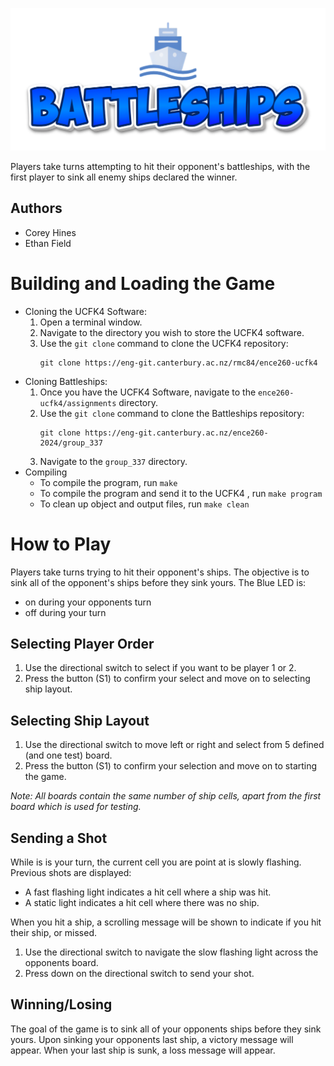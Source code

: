 ![](logo.png)

Players take turns attempting to hit their opponent's battleships, with the first player to sink all enemy ships declared the winner.

## Authors
- Corey Hines
- Ethan Field

# Building and Loading the Game
- Cloning the UCFK4 Software:
    1. Open a terminal window.
    2. Navigate to the directory you wish to store the UCFK4 software.
    3. Use the `git clone` command to clone the UCFK4 repository:
        ```
        git clone https://eng-git.canterbury.ac.nz/rmc84/ence260-ucfk4
        ```
- Cloning Battleships:
    1. Once you have the UCFK4 Software, navigate to the `ence260-ucfk4/assignments` directory.
    2. Use the `git clone` command to clone the Battleships repository:
        ```
        git clone https://eng-git.canterbury.ac.nz/ence260-2024/group_337
        ```
    3. Navigate to the `group_337` directory.
- Compiling
    - To compile the program, run `make`
    - To compile the program and send it to the UCFK4 , run `make program`
    - To clean up object and output files, run `make clean`

# How to Play
Players take turns trying to hit their opponent's ships. The objective is to sink all of the opponent's ships before they sink yours. The Blue LED is:

- on during your opponents turn
- off during your turn

## Selecting Player Order
1. Use the directional switch to select if you want to be player 1 or 2.
2. Press the button (S1) to confirm your select and move on to selecting ship layout.

## Selecting Ship Layout
1. Use the directional switch to move left or right and select from 5 defined (and one test) board.
2. Press the button (S1) to confirm your selection and move on to starting the game.

*Note: All boards contain the same number of ship cells, apart from the first board which is used for testing.*

## Sending a Shot
While is is your turn, the current cell you are point at is slowly flashing. Previous shots are displayed:

- A fast flashing light indicates a hit cell where a ship was hit.
- A static light indicates a hit cell where there was no ship.

When you hit a ship, a scrolling message will be shown to indicate if you hit their ship, or missed.

1. Use the directional switch to navigate the slow flashing light across the opponents board. 
2. Press down on the directional switch to send your shot.

## Winning/Losing
The goal of the game is to sink all of your opponents ships before they sink yours. Upon sinking your opponents last ship, a victory message will appear.  When your last ship is sunk, a loss message will appear.